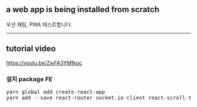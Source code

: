 ## a web app is being installed from scratch
우선 채팅, PWA 테스트합니다.
<hr/>

## tutorial video
https://youtu.be/ZwFA3YMfkoc

### 설치 package FE
<pre>
yarn global add create-react-app
yarn add --save react-router socket.io-client react-scroll-to-bottom react-emoji query-string
</pre>